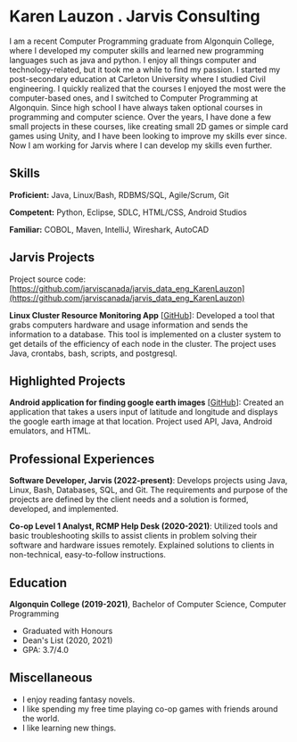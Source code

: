 # Karen Lauzon . Jarvis Consulting

I am a recent Computer Programming graduate from Algonquin College, where I developed my computer skills and learned new programming languages such as java and python. I enjoy all things computer and technology-related, but it took me a while to find my passion. I started my post-secondary education at Carleton University where I studied Civil engineering. I quickly realized that the courses I enjoyed the most were the computer-based ones, and I switched to Computer Programming at Algonquin. Since high school I have always taken optional courses in programming and computer science. Over the years, I have done a few small projects in these courses, like creating small 2D games or simple card games using Unity, and I have been looking to improve my skills ever since. Now I am working for Jarvis where I can develop my skills even further.

## Skills

**Proficient:** Java, Linux/Bash, RDBMS/SQL, Agile/Scrum, Git

**Competent:** Python, Eclipse, SDLC, HTML/CSS, Android Studios

**Familiar:** COBOL, Maven, IntelliJ, Wireshark, AutoCAD

## Jarvis Projects

Project source code: [https://github.com/jarviscanada/jarvis_data_eng_KarenLauzon](https://github.com/jarviscanada/jarvis_data_eng_KarenLauzon)


**Linux Cluster Resource Monitoring App** [[GitHub](https://github.com/jarviscanada/jarvis_data_eng_KarenLauzon/tree/master/linux_sql)]: Developed a tool that grabs computers hardware and usage information and sends the information to a database. This tool is implemented on a cluster system to get details of the efficiency of each node in the cluster. The project uses Java, crontabs, bash, scripts, and postgresql.


## Highlighted Projects
**Android application for finding google earth images** [[GitHub](https://github.com/lauz0160/FinalProject)]: Created an application that takes a users input of latitude and longitude and displays the google earth image at that location. Project used API, Java, Android emulators, and HTML.


## Professional Experiences

**Software Developer, Jarvis (2022-present)**: Develops projects using Java, Linux, Bash, Databases, SQL, and Git. The requirements and purpose of the projects are defined by the client needs and a solution is formed, developed, and implemented.

**Co-op Level 1 Analyst, RCMP Help Desk (2020-2021)**: Utilized tools and basic troubleshooting skills to assist clients in problem solving their software and hardware issues remotely. Explained solutions to clients in non-technical, easy-to-follow instructions.


## Education
**Algonquin College (2019-2021)**, Bachelor of Computer Science, Computer Programming
- Graduated with Honours
- Dean's List (2020, 2021)
- GPA: 3.7/4.0


## Miscellaneous
- I enjoy reading fantasy novels.
- I like spending my free time playing co-op games with friends around the world.
- I like learning new things.